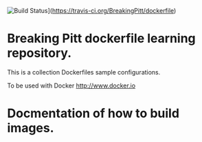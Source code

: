 ![Build Status](https://travis-ci.org/BreakingPitt/dockerfile.svg?branch=master)](https://travis-ci.org/BreakingPitt/dockerfile)

# Breaking Pitt dockerfile learning repository.

This is a collection Dockerfiles sample configurations.

To be used with Docker http://www.docker.io

# Docmentation of how to build images.
